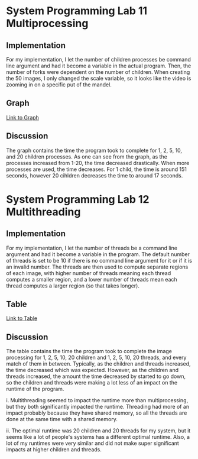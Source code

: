 # System Programming Lab 11 Multiprocessing

## Implementation 

For my implementation, I let the number of children processes be command line argument and had it become a variable in the actual program. Then, the number of forks were dependent on the number of children. When creating the 50 images, I only changed the scale variable, so it looks like the video is zooming in on a specific put of the mandel. 

## Graph

[Link to Graph](https://github.com/MSOE-CPE2600/multiprocessing-turney-mahneric53394/blob/main/graph.png)

## Discussion

The graph contains the time the program took to complete for 1, 2, 5, 10, and 20 children processes. As one can see from the graph, as the processes increased from 1-20, the time decreased drastically. When more processes are used, the time decreases. For 1 child, the time is around 151 seconds, however 20 cihldren decreases the time to around 17 seconds.


# System Programming Lab 12 Multithreading

## Implementation

For my implementation, I let the number of threads be a command line argument and had it become a variable in the program. The default number of threads is set to be 10 if there is no command line argument for it or if it is an invalid number. The threads are then used to compute separate regions of each image, with higher number of threads meaning each thread computes a smaller region, and a lower number of threads mean each thread computes a larger region (so that takes longer). 

## Table

[Link to Table](https://github.com/MSOE-CPE2600/multiprocessing-turney-mahneric53394/blob/lab12dev/table.png)

## Discussion

The table contains the time the program took to complete the image processing for 1, 2, 5, 10, 20 children and 1, 2, 5, 10, 20 threads, and every match of them in between. Typically, as the children and threads increased, the time decreased which was expected. However, as the children and threads increased, the amount the time decreased by started to go down, so the children and threads were making a lot less of an impact on the runtime of the program. 

i. Multithreading seemed to impact the runtime more than multiprocessing, but they both significantly impacted the runtime. Threading had more of an impact probably because they have shared memory, so all the threads are done at the same time with a shared memory.

ii. The optimal runtime was 20 children and 20 threads for my system, but it seems like a lot of people's systems has a different optimal runtime. Also, a lot of my runtimes were very similar and did not make super significant impacts at higher children and threads.